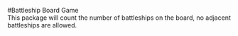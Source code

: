 #Battleship Board Game <br>
This package will count the number of battleships on the board, no adjacent battleships are allowed.